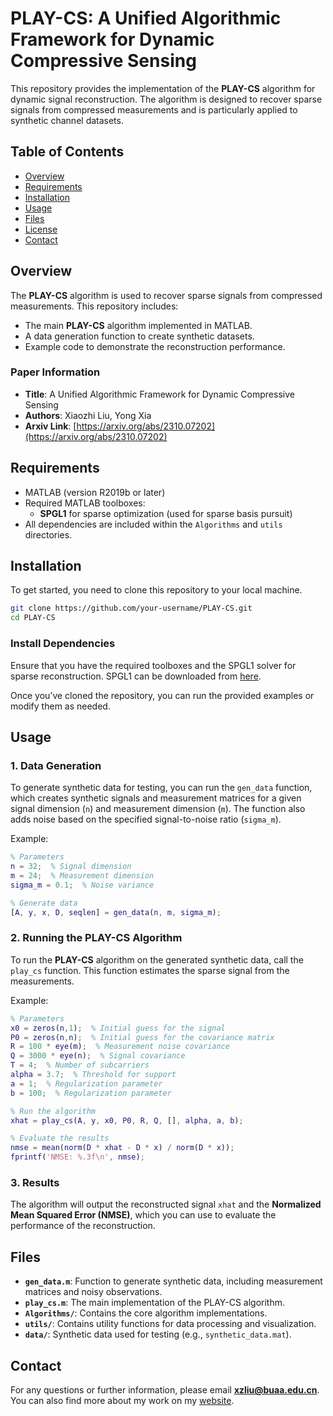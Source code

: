 # PLAY-CS: A Unified Algorithmic Framework for Dynamic Compressive Sensing

This repository provides the implementation of the **PLAY-CS** algorithm for dynamic signal reconstruction. The algorithm is designed to recover sparse signals from compressed measurements and is particularly applied to synthetic channel datasets.

## Table of Contents
- [Overview](#overview)
- [Requirements](#requirements)
- [Installation](#installation)
- [Usage](#usage)
- [Files](#files)
- [License](#license)
- [Contact](#contact)

## Overview

The **PLAY-CS** algorithm is used to recover sparse signals from compressed measurements. This repository includes:
- The main **PLAY-CS** algorithm implemented in MATLAB.
- A data generation function to create synthetic datasets.
- Example code to demonstrate the reconstruction performance.

### Paper Information
- **Title**: A Unified Algorithmic Framework for Dynamic Compressive Sensing
- **Authors**: Xiaozhi Liu, Yong Xia
- **Arxiv Link**: [https://arxiv.org/abs/2310.07202](https://arxiv.org/abs/2310.07202)

## Requirements

- MATLAB (version R2019b or later)
- Required MATLAB toolboxes:
  - **SPGL1** for sparse optimization (used for sparse basis pursuit)
- All dependencies are included within the `Algorithms` and `utils` directories.

## Installation

To get started, you need to clone this repository to your local machine.

```bash
git clone https://github.com/your-username/PLAY-CS.git
cd PLAY-CS
```

### Install Dependencies
Ensure that you have the required toolboxes and the SPGL1 solver for sparse reconstruction. SPGL1 can be downloaded from [here](https://friedlander.io/spgl1/).

Once you’ve cloned the repository, you can run the provided examples or modify them as needed.

## Usage

### 1. Data Generation
To generate synthetic data for testing, you can run the `gen_data` function, which creates synthetic signals and measurement matrices for a given signal dimension (`n`) and measurement dimension (`m`). The function also adds noise based on the specified signal-to-noise ratio (`sigma_m`).

Example:

```matlab
% Parameters
n = 32;  % Signal dimension
m = 24;  % Measurement dimension
sigma_m = 0.1;  % Noise variance

% Generate data
[A, y, x, D, seqlen] = gen_data(n, m, sigma_m);
```

### 2. Running the PLAY-CS Algorithm
To run the **PLAY-CS** algorithm on the generated synthetic data, call the `play_cs` function. This function estimates the sparse signal from the measurements.

Example:

```matlab
% Parameters
x0 = zeros(n,1);  % Initial guess for the signal
P0 = zeros(n,n);  % Initial guess for the covariance matrix
R = 100 * eye(m);  % Measurement noise covariance
Q = 3000 * eye(n);  % Signal covariance
T = 4;  % Number of subcarriers
alpha = 3.7;  % Threshold for support
a = 1;  % Regularization parameter
b = 100;  % Regularization parameter

% Run the algorithm
xhat = play_cs(A, y, x0, P0, R, Q, [], alpha, a, b);

% Evaluate the results
nmse = mean(norm(D * xhat - D * x) / norm(D * x));
fprintf('NMSE: %.3f\n', nmse);
```

### 3. Results
The algorithm will output the reconstructed signal `xhat` and the **Normalized Mean Squared Error (NMSE)**, which you can use to evaluate the performance of the reconstruction.

## Files

- **`gen_data.m`**: Function to generate synthetic data, including measurement matrices and noisy observations.
- **`play_cs.m`**: The main implementation of the PLAY-CS algorithm.
- **`Algorithms/`**: Contains the core algorithm implementations.
- **`utils/`**: Contains utility functions for data processing and visualization.
- **`data/`**: Synthetic data used for testing (e.g., `synthetic_data.mat`).

## Contact

For any questions or further information, please email **[xzliu@buaa.edu.cn](mailto:xzliu@buaa.edu.cn)**. You can also find more about my work on my [website](https://xzliu-opt.github.io/).
